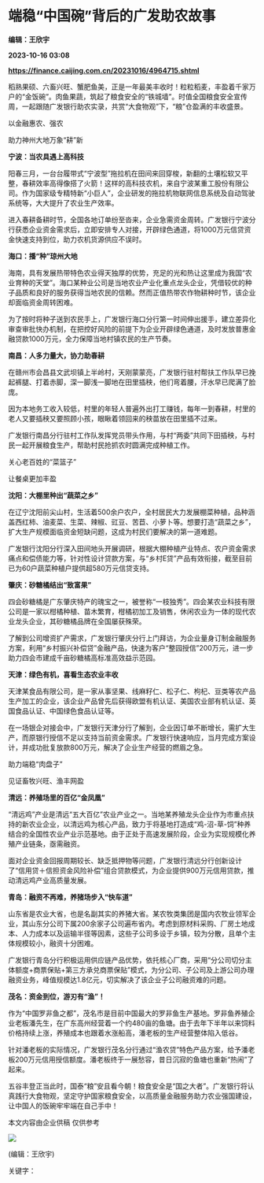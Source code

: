 # 端稳“中国碗”背后的广发助农故事
**编辑：王欣宇**

**2023-10-16 03:08**

**https://finance.caijing.com.cn/20231016/4964715.shtml**

稻熟果硕、六畜兴旺、蟹肥鱼美，正是一年最美丰收时！粒粒稻麦，丰盈着千家万户的“金饭碗”。肉鱼果蔬，筑起了粮食安全的“铁城墙”。时值全国粮食安全宣传周，一起跟随广发银行助农实录，共赏“大食物观”下，“粮”仓盈满的丰收盛景。

以金融惠农、强农

助力神州大地万象“耕”新

**宁波：当农具遇上高科技**

阳春三月，一台台履带式“宁波型”拖拉机在田间来回穿梭，新翻的土壤松软又平整，春耕效率高得像搭了火箭！这样的高科技农机，来自宁波某重工股份有限公司。作为国家级专精特新“小巨人”，企业研发的拖拉机物联网信息系统及自动驾驶系统等，大大提升了农业生产效率。

进入春耕备耕时节，全国各地订单纷至沓来，企业急需资金周转。广发银行宁波分行获悉企业资金需求后，立即安排专人对接，开辟绿色通道，将1000万元信贷资金快速支持到位，助力农机货源供应不误时。

**海口：播“种”琼州大地**

海南，具有发展热带特色农业得天独厚的优势，充足的光和热让这里成为我国“农业育种的天堂”。海口某种业公司是当地农业产业化重点龙头企业，凭借较优的种子品质和良好的服务获得当地农民的信赖。然而正值热带农作物耕种时节，该企业却面临资金周转困难。

为了按时将种子送到农民手上，广发银行海口分行第一时间伸出援手，建立差异化审查审批快办机制，在把控好风险的前提下为企业开辟绿色通道，及时发放普惠金融贷款1000万元，全力保障当地村镇农民的生产节奏。

**南昌：人多力量大，协力助春耕**

在赣州市会昌县文武坝镇上半岭村，天刚蒙蒙亮，广发银行驻村帮扶工作队早已挽起裤腿、打着赤脚，深一脚浅一脚地在田里插秧，他们弯着腰，汗水早已爬满了脸庞。

因为本地务工收入较低，村里的年轻人普遍外出打工赚钱，每年一到春耕，村里的老人又要插秧又要照顾小孩，眼瞅着领回来的秧苗放在田里插不过来。

广发银行南昌分行驻村工作队发挥党员带头作用，与村“两委”共同下田插秧，与村民一起开展粮食生产，帮助村民抢抓农时圆满完成种植工作。

关心老百姓的“菜篮子”

让餐桌更加丰盈

**沈阳：大棚里种出“蔬菜之乡”**

在辽宁沈阳前尖山村，生活着500余户农户，全村居民大力发展棚菜种植，品种涵盖西红柿、油麦菜、生菜、辣椒、豇豆、苦苣、小萝卜等。想要打造“蔬菜之乡”，扩大生产规模面临资金短缺问题，这成为村民们要解决的第一道难题。

广发银行沈阳分行深入田间地头开展调研，根据大棚种植产业特点、农户资金需求痛点和偿债能力等，针对性设计贷款方案，与“乡村E贷”产品有效衔接，截至目前已为60户蔬菜种植户提供超580万元信贷支持。

**肇庆：砂糖橘结出“致富果”**

四会砂糖橘是广东肇庆特产的瑰宝之一，被誉称“一枝独秀”。四会某农业科技有限公司是一家以柑橘种植、苗木繁育，柑橘初加工及销售，休闲农业为一体的现代农业龙头企业，其砂糖橘品牌在全国屡获殊荣。

了解到公司增资扩产需求，广发银行肇庆分行上门拜访，为企业量身订制金融服务方案，利用“乡村振兴补偿贷”金融产品，快速为客户“整园授信”200万元，进一步助力四会市建成千亩砂糖橘高标准高效益示范园。

**天津：绿色有机，喜看生态农业丰收**

天津某食品有限公司，是一家从事坚果、线麻籽仁、松子仁、枸杞、豆类等农产品生产加工的企业，该企业产品曾先后获得欧盟有机认证、美国农业部有机认证、英国食品认证、中国绿色食品认证等。

在一场银企对接会中，广发银行天津分行了解到，企业因订单不断增长，需扩大生产，而原银行授信不足以支持当前资金需求。广发银行快速响应，当月完成方案设计，并成功批复放款800万元，解决了企业生产经营的燃眉之急。

助力端稳“肉盘子”

见证畜牧兴旺、渔丰网盈

**清远：养殖场里的百亿“金凤凰”**

“清远鸡”产业是清远“五大百亿”农业产业之一。当地某养殖龙头企业作为市重点扶持的新农业企业，以清远鸡为核心产品，致力于将基地打造成“鸡-沼-草-饲”种养结合的全国性农业产业示范基地。由于正处于高速发展阶段，企业为实现规模化养殖产业链条，亟需融资。

面对企业资金回报周期较长、缺乏抵押物等问题，广发银行清远分行创新设计了“信用贷＋信担资金风险补偿”组合贷款模式，为企业提供900万元信用贷款，推动清远鸡产业高质量发展。

**青岛：融资不再难，养猪场步入“快车道”**

山东省是农业大省，也是名副其实的养猪大省。某农牧类集团是国内农牧业领军企业，其山东分公司下属200余家子公司遍布省内。考虑到原材料采购、厂房土地成本、人力成本以及运输半径等因素，这些子公司多设于乡镇，较为分散，且单个主体规模较小，融资十分困难。

广发银行青岛分行积极运用供应链产品优势，依托核心厂商，采用“分公司切分主体额度+商票保贴+第三方承兑商票保贴”模式，为分公司、子公司及上游公司办理融资业务，峰值规模达1.8亿元，切实解决了该企业子公司融资难的问题。

**茂名：资金到位，游刃有“渔”！**

作为“中国罗非鱼之都”，茂名市是目前中国最大的罗非鱼生产基地。罗非鱼养殖企业老板潘先生，在广东高州经营着一个约480亩的鱼塘。由于去年下半年以来饲料价格持续上涨，养殖成本也跟着水涨船高，潘老板的生产经营整体陷入低谷。

针对潘老板的实际情况，广发银行茂名分行通过“渔农贷”特色产品方案，给予潘老板200万元信用授信额度。潘老板终于一展愁容，昔日沉寂的鱼塘也重新“热闹”了起来。

五谷丰登正当此时，国泰“粮”安且看今朝！粮食安全是“国之大者”。广发银行将认真践行大食物观，坚定守护国家粮食安全，以高质量金融服务助力农业强国建设，让中国人的饭碗牢牢端在自己手中！

本文内容由企业供稿 仅供参考

![](https://tx1.cdn.caijing.com.cn/2014-03-27/114048455.jpg)

(编辑：王欣宇)

关键字：